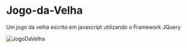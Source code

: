 # Jogo-da-Velha
Um jogo da velha escrito em javascript utilizando o Framework JQuery


![JogoDaVelha](https://user-images.githubusercontent.com/37378481/88121763-21776c00-cb9d-11ea-96c9-624a182c5d7d.png)
